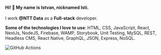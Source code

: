 #### Hi! 👋 My name is Istvan, nicknamed Isti.

I work **@NTT Data** as a **Full-stack** developer.

**Some of the technologies I love to use**:
HTML, CSS, JavaScript, React, NextJs, NodeJS, Firebase, WAMP, Storybook, Unit Testing, MySQL, REST, Headless CMS, React Native, GraphQL, JSON, Express, NoSQL.

![GitHub Actions](https://img.shields.io/badge/github%20actions-%232671E5.svg?style=for-the-badge&logo=githubactions&logoColor=white)
